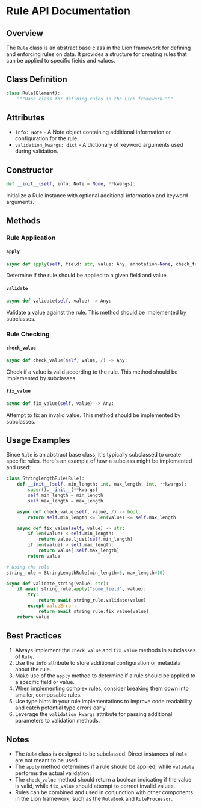 # Rule API Documentation

## Overview

The `Rule` class is an abstract base class in the Lion framework for defining and enforcing rules on data. It provides a structure for creating rules that can be applied to specific fields and values.

## Class Definition

```python
class Rule(Element):
    """Base class for defining rules in the Lion framework."""
```

## Attributes

- `info: Note` - A Note object containing additional information or configuration for the rule.
- `validation_kwargs: dict` - A dictionary of keyword arguments used during validation.

## Constructor

```python
def __init__(self, info: Note = None, **kwargs):
```

Initialize a Rule instance with optional additional information and keyword arguments.

## Methods

### Rule Application

#### `apply`

```python
async def apply(self, field: str, value: Any, annotation=None, check_func: Callable = None, **kwargs) -> bool:
```

Determine if the rule should be applied to a given field and value.

#### `validate`

```python
async def validate(self, value) -> Any:
```

Validate a value against the rule. This method should be implemented by subclasses.

### Rule Checking

#### `check_value`

```python
async def check_value(self, value, /) -> Any:
```

Check if a value is valid according to the rule. This method should be implemented by subclasses.

#### `fix_value`

```python
async def fix_value(self, value) -> Any:
```

Attempt to fix an invalid value. This method should be implemented by subclasses.

## Usage Examples

Since `Rule` is an abstract base class, it's typically subclassed to create specific rules. Here's an example of how a subclass might be implemented and used:

```python
class StringLengthRule(Rule):
    def __init__(self, min_length: int, max_length: int, **kwargs):
        super().__init__(**kwargs)
        self.min_length = min_length
        self.max_length = max_length

    async def check_value(self, value, /) -> bool:
        return self.min_length <= len(value) <= self.max_length

    async def fix_value(self, value) -> str:
        if len(value) < self.min_length:
            return value.ljust(self.min_length)
        if len(value) > self.max_length:
            return value[:self.max_length]
        return value

# Using the rule
string_rule = StringLengthRule(min_length=5, max_length=10)

async def validate_string(value: str):
    if await string_rule.apply("some_field", value):
        try:
            return await string_rule.validate(value)
        except ValueError:
            return await string_rule.fix_value(value)
    return value
```

## Best Practices

1. Always implement the `check_value` and `fix_value` methods in subclasses of `Rule`.
2. Use the `info` attribute to store additional configuration or metadata about the rule.
3. Make use of the `apply` method to determine if a rule should be applied to a specific field or value.
4. When implementing complex rules, consider breaking them down into smaller, composable rules.
5. Use type hints in your rule implementations to improve code readability and catch potential type errors early.
6. Leverage the `validation_kwargs` attribute for passing additional parameters to validation methods.

## Notes

- The `Rule` class is designed to be subclassed. Direct instances of `Rule` are not meant to be used.
- The `apply` method determines if a rule should be applied, while `validate` performs the actual validation.
- The `check_value` method should return a boolean indicating if the value is valid, while `fix_value` should attempt to correct invalid values.
- Rules can be combined and used in conjunction with other components in the Lion framework, such as the `RuleBook` and `RuleProcessor`.
